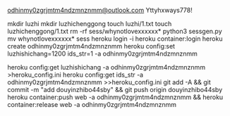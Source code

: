 odhinmy0zgrjmtm4ndzmnznmm@outlook.com
Yttyhxways778!

mkdir luzhi
mkdir luzhichenggong
touch luzhi/1.txt
touch luzhichenggong/1.txt
rm -rf sess/whynotlovexxxxxx*
python3 sessgen.py
mv whynotlovexxxxxx* sess
heroku login -i
heroku container:login
heroku create odhinmy0zgrjmtm4ndzmnznmm
heroku config:set luzhishichang=1200 ids_str=1 -a odhinmy0zgrjmtm4ndzmnznmm

heroku config:get luzhishichang -a odhinmy0zgrjmtm4ndzmnznmm >heroku_config.ini
heroku config:get ids_str -a odhinmy0zgrjmtm4ndzmnznmm >>heroku_config.ini
git add -A && git commit -m "add douyinzhibo44sby" && git push origin douyinzhibo44sby
heroku container:push web -a odhinmy0zgrjmtm4ndzmnznmm && heroku container:release web -a odhinmy0zgrjmtm4ndzmnznmm